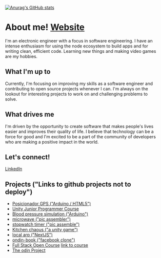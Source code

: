 [![Anurag's GitHub stats](https://github-readme-stats.vercel.app/api?username=asdaois)](https://github.com/anuraghazra/github-readme-stats)

# About me! [Website](https://asdaois.github.io/personal-website/)

I'm an electronic engineer with a focus in software engineering. I have an intense enthusiasm for using the node ecosystem to build apps and for writing clean, efficient code. Learning new things and making video games are my hobbies.

## What I'm up to

Currently, I'm focusing on improving my skills as a software engineer and contributing to open source projects whenever I can. I'm always on the lookout for interesting projects to work on and challenging problems to solve.

## What drives me

I'm driven by the opportunity to create software that makes people's lives easier and improves their quality of life. I believe that technology can be a force for good and I'm excited to be a part of the community of developers who are making a positive impact in the world. 

## Let's connect! 

[LinkedIn](https://www.linkedin.com/in/jose-guevara-934a711a3/)

## Projects ("Links to github projects not to deploy")
- [Posicionador GPS ("Arduino / HTML5")](https://github.com/Asdaois/posicionador-gps)
- [Unity Junior Programmer Course](https://github.com/Asdaois/Junior-Programmer)
- [Blood pressure simulation ("Arduino")](https://github.com/Asdaois/simulacion-presion-arterial)
- [microwave ("pic assembler")](https://github.com/Asdaois/microondas)
- [stopwatch timer ("pic assemble")](https://github.com/Asdaois/cronometro-timer)
- [Kitchen chaous ("a unity game")](https://github.com/Asdaois/KitchenChaos)
- [local arp ("NextJS")](https://github.com/Asdaois/local-arp)
- [ondin-book ("facebook clone")](https://github.com/Asdaois/odin-book)
- [Full Stack Open Course](https://github.com/Asdaois/full-stack-open) [link to course](https://fullstackopen.com/en/)
- [The odin Project](https://github.com/Asdaois/The-Odin-Projects)
